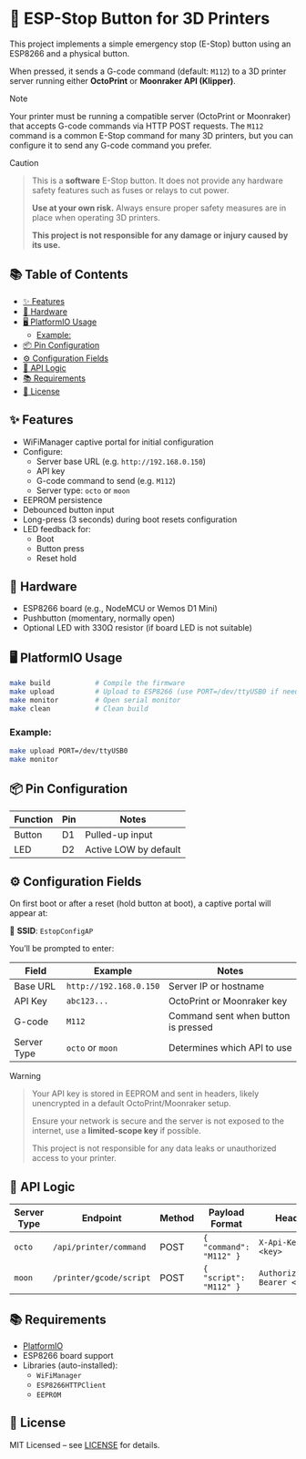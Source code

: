 # 🔴 ESP-Stop Button for 3D Printers

This project implements a simple emergency stop (E-Stop) button using an ESP8266 and a physical button.

When pressed, it sends a G-code command (default: `M112`) to a 3D printer server running either **OctoPrint** or **Moonraker API (Klipper)**.

> [!NOTE]
> Your printer must be running a compatible server (OctoPrint or Moonraker) that accepts G-code commands via HTTP POST requests. The `M112` command is a common E-Stop command for many 3D printers, but you can configure it to send any G-code command you prefer.

> [!CAUTION]
> > This is a **software** E-Stop button. It does not provide any hardware safety features such as fuses or relays to cut power.
> >
> > **Use at your own risk.** Always ensure proper safety measures are in place when operating 3D printers.
> >
> > **This project is not responsible for any damage or injury caused by its use.**

## 📚 Table of Contents
- [✨ Features](#-features)
- [🧰 Hardware](#-hardware)
- [🖥️ PlatformIO Usage](#️-platformio-usage)
  - [Example:](#example)
- [📦 Pin Configuration](#-pin-configuration)
- [⚙️ Configuration Fields](#️-configuration-fields)
- [📡 API Logic](#-api-logic)
- [📚 Requirements](#-requirements)
- [📜 License](#-license)

## ✨ Features

- WiFiManager captive portal for initial configuration
- Configure:
  - Server base URL (e.g. `http://192.168.0.150`)
  - API key
  - G-code command to send (e.g. `M112`)
  - Server type: `octo` or `moon`
- EEPROM persistence
- Debounced button input
- Long-press (3 seconds) during boot resets configuration
- LED feedback for:
  - Boot
  - Button press
  - Reset hold

## 🧰 Hardware

- ESP8266 board (e.g., NodeMCU or Wemos D1 Mini)
- Pushbutton (momentary, normally open)
- Optional LED with 330Ω resistor (if board LED is not suitable)

## 🖥️ PlatformIO Usage

```bash
make build           # Compile the firmware
make upload          # Upload to ESP8266 (use PORT=/dev/ttyUSB0 if needed)
make monitor         # Open serial monitor
make clean           # Clean build
```

### Example:

```bash
make upload PORT=/dev/ttyUSB0
make monitor
```

## 📦 Pin Configuration

| Function     | Pin  | Notes                 |
|--------------|------|-----------------------|
| Button       | D1   | Pulled-up input       |
| LED          | D2   | Active LOW by default |

## ⚙️ Configuration Fields

On first boot or after a reset (hold button at boot), a captive portal will appear at:

📶 **SSID**: `EstopConfigAP`

You’ll be prompted to enter:

| Field         | Example                     | Notes                                     |
|---------------|-----------------------------|-------------------------------------------|
| Base URL      | `http://192.168.0.150`      | Server IP or hostname                     |
| API Key       | `abc123...`                 | OctoPrint or Moonraker key                |
| G-code        | `M112`                      | Command sent when button is pressed       |
| Server Type   | `octo` or `moon`            | Determines which API to use               |

> [!WARNING]
> 
> > Your API key is stored in EEPROM and sent in headers, likely unencrypted in a default OctoPrint/Moonraker setup.
> >
> > Ensure your network is secure and the server is not exposed to the internet, use a **limited-scope key** if possible.
> >
> > This project is not responsible for any data leaks or unauthorized access to your printer.

## 📡 API Logic

| Server Type | Endpoint                  | Method | Payload Format           | Header                        |
|-------------|---------------------------|--------|---------------------------|-------------------------------|
| `octo`      | `/api/printer/command`    | POST   | `{ "command": "M112" }`   | `X-Api-Key: <key>`            |
| `moon`      | `/printer/gcode/script`   | POST   | `{ "script": "M112" }`    | `Authorization: Bearer <key>`|

## 📚 Requirements

- [PlatformIO](https://platformio.org/)
- ESP8266 board support
- Libraries (auto-installed):
  - `WiFiManager`
  - `ESP8266HTTPClient`
  - `EEPROM`

## 📜 License

MIT Licensed – see [LICENSE](LICENSE) for details.
